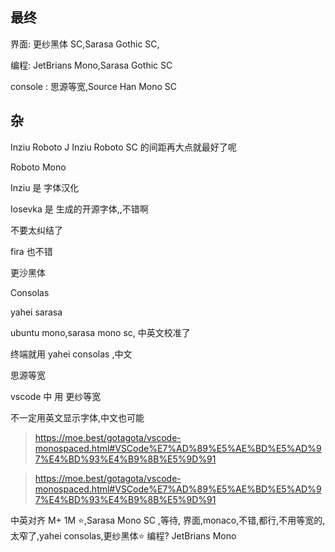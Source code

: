 ## 最终
界面: 更纱黑体 SC,Sarasa Gothic SC,

编程: JetBrians Mono,Sarasa Gothic SC

console : 思源等宽,Source Han Mono SC


## 杂
Inziu Roboto J
Inziu Roboto SC 的间距再大点就最好了呢

Roboto Mono

Inziu 是 字体汉化

Iosevka 是 生成的开源字体,,不错啊

不要太纠结了

fira 也不错

更沙黑体


Consolas

yahei
sarasa

ubuntu mono,sarasa mono sc, 中英文校准了

终端就用 yahei consolas ,中文


思源等宽

vscode 中 用 更纱等宽

不一定用英文显示字体,中文也可能

> https://moe.best/gotagota/vscode-monospaced.html#VSCode%E7%AD%89%E5%AE%BD%E5%AD%97%E4%BD%93%E4%B9%8B%E5%9D%91

> https://moe.best/gotagota/vscode-monospaced.html#VSCode%E7%AD%89%E5%AE%BD%E5%AD%97%E4%BD%93%E4%B9%8B%E5%9D%91

中英对齐 M+ 1M :star:,Sarasa Mono SC ,等待,
界面,monaco,不错,都行,不用等宽的,太窄了,yahei consolas,更纱黑体:star:
编程? JetBrians Mono